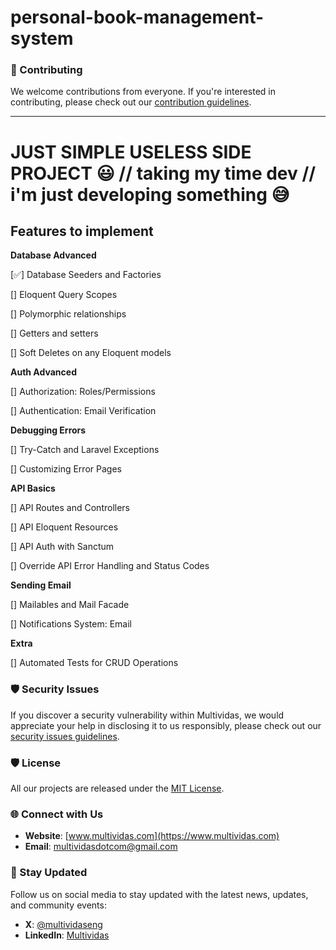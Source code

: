# personal-book-management-system

### 🤝 Contributing
We welcome contributions from everyone. If you're interested in contributing, please check out our [contribution guidelines](https://github.com/multividas/.github/blob/main/CONTRIBUTING.md).

-----

# JUST SIMPLE USELESS SIDE PROJECT 😃 // taking my time dev // i'm just developing something 😅

## Features to implement

**Database Advanced**

[✅] Database Seeders and Factories

[] Eloquent Query Scopes

[] Polymorphic relationships

[] Getters and setters

[] Soft Deletes on any Eloquent models

**Auth Advanced**

[] Authorization: Roles/Permissions

[] Authentication: Email Verification

**Debugging Errors**

[] Try-Catch and Laravel Exceptions

[] Customizing Error Pages

**API Basics**

[] API Routes and Controllers

[] API Eloquent Resources

[] API Auth with Sanctum

[] Override API Error Handling and Status Codes

**Sending Email**

[] Mailables and Mail Facade

[] Notifications System: Email

**Extra**

[] Automated Tests for CRUD Operations

### 🛡️ Security Issues

If you discover a security vulnerability within Multividas, we would appreciate your help in disclosing it to us responsibly, please check out our [security issues guidelines](https://github.com/multividas/.github/blob/main/SECURITY.md).

### 🛡️ License
All our projects are released under the [MIT License](https://github.com/multividas/.github/blob/main/LICENSE).

### 🌐 Connect with Us
- **Website**: [www.multividas.com](https://www.multividas.com)
- **Email**: [multividasdotcom@gmail.com](mailto:multividasdotcom@gmail.com)

### 📣 Stay Updated
Follow us on social media to stay updated with the latest news, updates, and community events:
- **X**: [@multividaseng](https://x.com/multividaseng)
- **LinkedIn**: [Multividas](https://linkedin.com/company/multividas)
